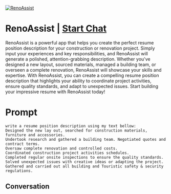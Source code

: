 
[![RenoAssist](https://flow-prompt-covers.s3.us-west-1.amazonaws.com/icon/Flat/i2.png)](https://gptcall.net/chat.html?data=%7B%22contact%22%3A%7B%22id%22%3A%22_M7LZL6JpVy-0x63zAbEK%22%2C%22flow%22%3Atrue%7D%7D)
# RenoAssist | [Start Chat](https://gptcall.net/chat.html?data=%7B%22contact%22%3A%7B%22id%22%3A%22_M7LZL6JpVy-0x63zAbEK%22%2C%22flow%22%3Atrue%7D%7D)
RenoAssist is a powerful app that helps you create the perfect resume position description for your construction or renovation project. Simply input your experiences and key responsibilities, and RenoAssist will generate a polished, attention-grabbing description. Whether you've designed a new layout, sourced materials, managed a building team, or overseen a complete renovation, RenoAssist will showcase your skills and expertise. With RenoAssist, you can create a compelling resume position description that highlights your ability to coordinate project activities, ensure quality standards, and adapt to unexpected issues. Start building your impressive resume with RenoAssist today!

# Prompt

```
write a resume position description using my text bellow:
Designed the new lay out, searched for construction materials, furniture and accessories.
Undertook research and gathered a building team. Negotiated quotes and contract terms.
Oversaw complete renovation and controlled costs.
Coordinated construction project activities schedules.
Completed regular onsite inspections to ensure the quality standards.
Solved unexpected issues with creative ideas or adapting the project.
Gathered and carried out all building and Touristic safety & security regulations.
```

## Conversation




